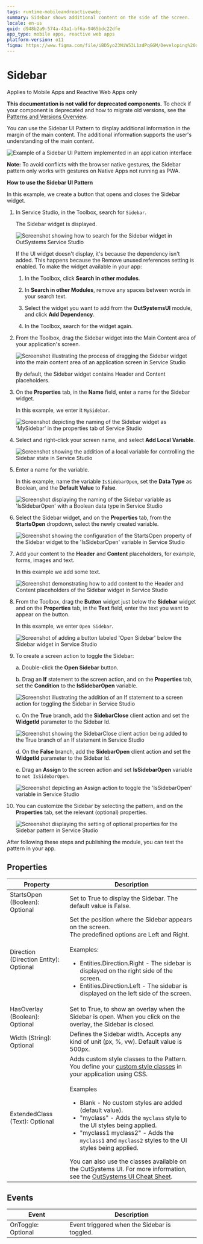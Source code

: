 ```yaml
---
tags: runtime-mobileandreactiveweb;
summary: Sidebar shows additional content on the side of the screen.
locale: en-us
guid: d948b2a9-574a-43a1-bf6a-9465bdc22dfe
app_type: mobile apps, reactive web apps
platform-version: o11
figma: https://www.figma.com/file/iBD5yo23NiW53L1zdPqGGM/Developing%20an%20Application?node-id=213:73
---
```


# Sidebar

<div class="info" markdown="1">

Applies to Mobile Apps and Reactive Web Apps only

</div>

<div class="info" markdown="1">

**This documentation is not valid for deprecated components.** To check if your component is deprecated and how to migrate old versions, see the [Patterns and Versions Overview](https://outsystemsui.outsystems.com/OutsystemsUiWebsite/MigrationOverview).
                            
</div>

You can use the Sidebar UI Pattern to display additional information in the margin of the main content. The additional information supports the user's understanding of the main content.

![Example of a Sidebar UI Pattern implemented in an application interface](images/sidebar-example.png "Sidebar UI Pattern Example")

<div class="info" markdown="1">

**Note:** To avoid conflicts with the browser native gestures, the Sidebar pattern only works with gestures on Native Apps not running as PWA.  

</div>

**How to use the Sidebar UI Pattern**

In this example, we create a button that opens and closes the Sidebar widget.

1. In Service Studio, in the Toolbox, search for `Sidebar`.

    The Sidebar widget is displayed.

    ![Screenshot showing how to search for the Sidebar widget in OutSystems Service Studio](images/sidebar-widget-ss.png "Searching for Sidebar Widget in Service Studio")

    If the UI widget doesn't display, it's because the dependency isn't added. This happens because the Remove unused references setting is enabled. To make the widget available in your app:

    1. In the Toolbox, click **Search in other modules**.

    1. In **Search in other Modules**, remove any spaces between words in your search text.
    
    1. Select the widget you want to add from the **OutSystemsUI** module, and click **Add Dependency**. 
    
    1. In the Toolbox, search for the widget again.

1. From the Toolbox, drag the Sidebar widget into the Main Content area of your application's screen.

    ![Screenshot illustrating the process of dragging the Sidebar widget into the main content area of an application screen in Service Studio](images/sidebar-drag-ss.png "Dragging Sidebar Widget into Main Content Area")

    By default, the Sidebar widget contains Header and Content placeholders.

1. On the **Properties** tab, in the **Name** field, enter a name for the Sidebar widget.

    In this example, we enter it `MySidebar`.

    ![Screenshot depicting the naming of the Sidebar widget as 'MySidebar' in the properties tab of Service Studio](images/sidebar-name-ss.png "Naming the Sidebar Widget")

1. Select and right-click your screen name, and select **Add Local Variable**.

    ![Screenshot showing the addition of a local variable for controlling the Sidebar state in Service Studio](images/sidebar-add-var-ss.png "Adding a Local Variable for Sidebar")

1. Enter a name for the variable.

    In this example, name the variable ``IsSidebarOpen``, set the **Data Type** as Boolean, and the **Default Value** to **False**.

    ![Screenshot displaying the naming of the Sidebar variable as 'IsSidebarOpen' with a Boolean data type in Service Studio](images/sidebar-var-name-ss.png "Naming the Sidebar Variable")

1. Select the Sidebar widget, and on the **Properties** tab, from the **StartsOpen** dropdown, select the newly created variable.

    ![Screenshot showing the configuration of the StartsOpen property of the Sidebar widget to the 'IsSidebarOpen' variable in Service Studio](images/sidebar-isopen-ss.png "Setting the StartsOpen Property of Sidebar")

1. Add your content to the **Header** and **Content** placeholders, for example, forms, images and text. 
    
    In this example we add some text.
   
    ![Screenshot demonstrating how to add content to the Header and Content placeholders of the Sidebar widget in Service Studio](images/sidebar-content-ss.png "Adding Content to Sidebar Placeholders")

1. From the Toolbox, drag the **Button** widget just below the **Sidebar** widget and on the **Properties** tab, in the **Text** field, enter the text you want to appear on the button.

    In this example, we enter `Open Sidebar`.

    ![Screenshot of adding a button labeled 'Open Sidebar' below the Sidebar widget in Service Studio](images/sidebar-button-ss.png "Adding a Button to Toggle Sidebar")

1. To create a screen action to toggle the Sidebar:

    a. Double-click the **Open Sidebar** button.

    b. Drag an **If** statement to the screen action, and on the **Properties** tab, set the **Condition** to the **IsSidebarOpen** variable.

    ![Screenshot illustrating the addition of an If statement to a screen action for toggling the Sidebar in Service Studio](images/sidebar-if-ss.png "Adding If Statement for Sidebar Toggle")

    c. On the **True** branch, add the **SidebarClose** client action and set the **WidgetId** parameter to the Sidebar Id.

    ![Screenshot showing the SidebarClose client action being added to the True branch of an If statement in Service Studio](images/sidebar-close-ss.png "Adding SidebarClose Client Action")

    d. On the **False** branch, add the **SidebarOpen** client action and set the **WidgetId** parameter to the Sidebar Id.

    e. Drag an **Assign** to the screen action and set **IsSidebarOpen** variable to ``not IsSidebarOpen``.
    
    ![Screenshot depicting an Assign action to toggle the 'IsSidebarOpen' variable in Service Studio](images/sidebar-assign-ss.png "Assigning the Sidebar Open State")

1. You can customize the Sidebar by selecting the pattern, and on the **Properties** tab, set the relevant (optional) properties.

    ![Screenshot displaying the setting of optional properties for the Sidebar pattern in Service Studio](images/sidebar-properties-ss.png "Setting Optional Properties of Sidebar")

After following these steps and publishing the module, you can test the pattern in your app.

## Properties

| Property | Description |
|---|---|
|StartsOpen (Boolean): Optional| Set to True to display the Sidebar. The default value is False.|
|Direction (Direction Entity): Optional | Set the position where the Sidebar appears on the screen.<br/>The predefined options are Left and Right.<br/><br/>Examples:<ul><li>Entities.Direction.Right - The sidebar is displayed on the right side of the screen.</li><li>Entities.Direction.Left - The sidebar is displayed on the left side of the screen. </li></ul>  |
|HasOverlay (Boolean): Optional| Set to True, to show an overlay when the Sidebar is open. When you click on the overlay, the Sidebar is closed.|
|Width (String): Optional| Defines the Sidebar width. Accepts any kind of unit (px, %, vw). Default value is 500px. |
|ExtendedClass (Text): Optional| Adds custom style classes to the Pattern. You define your [custom style classes](../../../../../develop/ui/look-feel/css.md) in your application using CSS.<br/><br/>Examples <ul><li>Blank - No custom styles are added (default value).</li><li>"myclass" - Adds the ``myclass`` style to the UI styles being applied.</li><li>"myclass1 myclass2" - Adds the ``myclass1`` and ``myclass2`` styles to the UI styles being applied.</li></ul>You can also use the classes available on the OutSystems UI. For more information, see the [OutSystems UI Cheat Sheet](https://outsystemsui.outsystems.com/OutSystemsUIWebsite/CheatSheet). |

## Events

|Event| Description  | 
|---|---|
|OnToggle: Optional  | Event triggered when the Sidebar is toggled. | 
